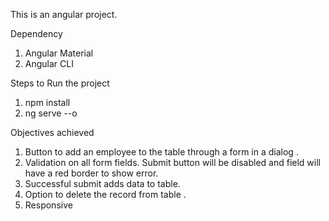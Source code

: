 This is an angular project.

Dependency
1. Angular Material
2. Angular CLI


Steps to Run the project
1. npm install
2. ng serve --o

Objectives achieved
1. Button to add an employee to the table through a form in a dialog .
2. Validation on all form fields. Submit button will be disabled and field will have a red border to show error.
3. Successful submit adds data to table.
4. Option to delete the record from table .
5. Responsive